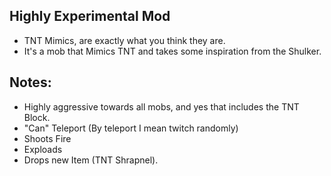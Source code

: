 ## Highly Experimental Mod
- TNT Mimics, are exactly what you think they are.
- It's a mob that Mimics TNT and takes some inspiration from the Shulker.

## Notes:
- Highly aggressive towards all mobs, and yes that includes the TNT Block.
- "Can" Teleport (By teleport I mean twitch randomly)
- Shoots Fire
- Exploads
- Drops new Item (TNT Shrapnel).
